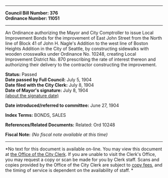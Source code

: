 * * * * *  
  
**Council Bill Number: [](#h0)[](#h2)376**   
**Ordinance Number: 11051**  
  
* * * * *  
  
An Ordinance authorizing the Mayor and City Comptroller to issue Local Improvement Bonds for the improvement of East John Street from the North line of Block 41 of John H. Nagle's Addition to the west line of Boston Heights Addition in the City of Seattle, by constructing sidewalks with wooden crosswalks under Ordinance No. 10248, creating Local Improvement District No. 870 prescribing the rate of interest thereon and authorizing their delivery to the contractor constructing the improvement.  
  
**Status:** Passed   
**Date passed by Full Council:** July 5, 1904   
**Date filed with the City Clerk:** July 8, 1904   
**Date of Mayor's signature:** July 8, 1904   
[(about the signature date)](/~public/approvaldate.htm)   
  
  
**Date introduced/referred to committee:** June 27, 1904   
  
**Index Terms:** BONDS, SALES  
  
**References/Related Documents:** Related: Ord 10248  
  
**Fiscal Note:** *(No fiscal note available at this time)*  
  
* * * * *  
  
*No text for this document is available on-line. You may view this document at [the Office of the City Clerk](http://www.seattle.gov/leg/clerk/contactUs.htm). If you are unable to visit the Clerk's Office, you may request a copy or scan be made for you by Clerk staff. Scans and copies provided by the Office of the City Clerk are subject to [copy fees](http://clerk.seattle.gov/~public/clerkfees.htm), and the timing of service is dependent on the availability of staff. *  
  
  
